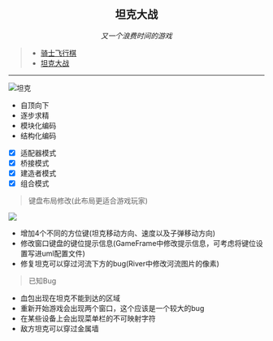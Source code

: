 <p align=center><h2 align=center><strong>坦克大战</strong></h2><i><p align=center>又一个浪费时间的游戏</p></i></p>

> - [骑士飞行棋](https://github.com/ourfor/Game_java/tree/chess)
> - [坦克大战](https://github.com/ourfor/Game_java/tree/tank)

---


![坦克](https://i.loli.net/2018/11/14/5bec1a568de72.png)

>
- 自顶向下
- 逐步求精
- 模块化编码
- 结构化编码

- [x] 适配器模式
- [x] 桥接模式
- [x] 建造者模式
- [x] 组合模式

> 键盘布局修改(此布局更适合游戏玩家)

![](https://i.loli.net/2018/11/26/5bfb896ddacaa.png)

- 增加4个不同的方位键(坦克移动方向、速度以及子弹移动方向)
- 修改窗口键盘的键位提示信息(GameFrame中修改提示信息，可考虑将键位设置写进uml配置文件)
- 修复坦克可以穿过河流下方的bug(River中修改河流图片的像素)

> 已知Bug

- 血包出现在坦克不能到达的区域
- 重新开始游戏会出现两个窗口，这个应该是一个较大的bug
- 在某些设备上会出现菜单栏的不可映射字符
- 敌方坦克可以穿过金属墙
